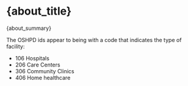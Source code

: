 
# {about_title}

{about_summary}

The OSHPD ids appear to being with a code that indicates the type of facility:

* 106 Hospitals
* 206 Care Centers
* 306 Community Clinics
* 406 Home healthcare

